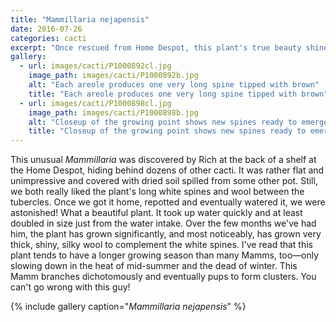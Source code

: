```yaml
---
title: "Mammillaria nejapensis"
date: 2016-07-26
categories: cacti
excerpt: "Once rescued from Home Despot, this plant's true beauty shines through!"
gallery:
  - url: images/cacti/P1000892cl.jpg
    image_path: images/cacti/P1000892b.jpg
    alt: "Each areole produces one very long spine tipped with brown"
    title: "Each areole produces one very long spine tipped with brown"
  - url: images/cacti/P1000898cl.jpg
    image_path: images/cacti/P1000898b.jpg
    alt: "Closeup of the growing point shows new spines ready to emerge"
    title: "Closeup of the growing point shows new spines ready to emerge"
---
```


This unusual *Mammillaria* was discovered by Rich at the back of a shelf at the Home Despot, hiding behind dozens of other cacti. It was rather flat and unimpressive and covered with dried soil spilled from some other pot. Still, we both really liked the plant's long white spines and wool between the tubercles. Once we got it home, repotted and eventually watered it, we were astonished! What a beautiful plant. It took up water quickly and at least doubled in size just from the water intake. Over the few months we've had him, the plant has grown significantly, and most noticeably, has grown very thick, shiny, silky wool to complement the white spines. I've read that this plant tends to have a longer growing season than many Mamms, too—only slowing down in the heat of mid-summer and the dead of winter. This Mamm branches dichotomously and eventually pups to form clusters. You can't go wrong with this guy!

{% include gallery caption="*Mammillaria nejapensis*" %}
